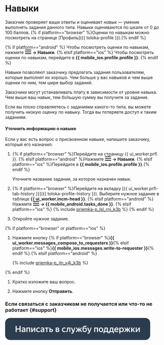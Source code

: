 # Навыки

Заказчик проверяет ваши ответы и оценивает _навык_ — умение выполнять задания данного типа. Навыки оцениваются по шкале от 0 до 100 баллов. {% if platform=="browser" %}Оценки по навыкам можно посмотреть на странице [Профиль]({{ toloka-profile }}).{% endif %}

{% if platform=="android" %}
Чтобы посмотреть оценки по навыкам, нажмите **![](assets/menu.png) → Навыки**.
{% elsif platform=="ios" %}
Чтобы посмотреть оценки по навыкам, перейдите в **{{ mobile_ios.profile.profile }}**.
{% endif %}

Навыки позволяют заказчику предлагать задания пользователям, которые выполнят их хорошо. Чем больше у вас навыков и чем выше оценки по ним, тем шире выбор заданий.

Заказчики могут устанавливать плату в зависимости от уровня навыка. Чем выше ваш навык, тем бо́льшую сумму вы получите за задание.

Если вы плохо справляетесь с заданиями какого-то типа, вы можете получить низкую оценку по навыку. Тогда вы потеряете доступ к таким заданиям.

#### Уточнить информацию о навыке

Если у вас есть вопрос о присвоенном навыке, напишите заказчику, который его назначил:

1. {% if platform=="browser" %}Перейдите на страницу {{ ui_worker.prfl }}.
   {% elsif platform=="android" %}Нажмите **![](assets/menu.png) → Навыки**.
   {% elsif platform=="ios" %}Перейдите в **{{ mobile_ios.profile.profile }}**.{% endif %}
    
	Уточните название задания, за которое назначен навык.
    
1. {% if platform=="browser" %}Перейдите на вкладку [{{ ui_worker.prfl-tab-history }}]({{ toloka-profile-history }}). Выберите нужное задание в таблице **{{ ui_worker.incm-head }}**.
   {% elsif platform=="android" %}Нажмите **![](assets/menu.png) → {{ mobile_android.tasks_done }}**.
   {% elsif platform=="ios" %} 
    {% include [priemka-p_lsl_rnj_k3b](_includes/priemka/id-priemka/p_lsl_rnj_k3b.md) %}
   {% endif %}
   
1. Откройте нужное задание.

{% if platform=="browser" or platform=="ios" %}
1. Нажмите кнопку {% if platform=="browser" %}**{{ ui_worker.messages_compose_to_requesters }}**{% elsif platform=="ios" %}**{{ mobile_ios.messages.write-to-requester }}**{% endif %}.{% elsif platform=="android" %}
    
    {% include [priemka-p_jln_y4j_k3b](_includes/priemka/id-priemka/p_jln_y4j_k3b.md) %}

{% endif %}
1. Кратко изложите ваш вопрос.
    
1. Нажмите кнопку **Отправить**.

### Если связаться с заказчиком не получается или что-то не работает {#support}

[![](assets/buttons/contact-support.svg)](troubleshooting/troubleshooting.md#not_working_properly)

